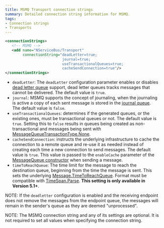 ```yaml
---
title: MSMQ Transport connection strings
summary: Detailed connection string information for MSMQ.
tags:
- Connection strings
- Transports
---
```


```xml
<connectionStrings>
   <!-- MSMQ -->
   <add name="NServiceBus/Transport"
        connectionString="deadLetter=true;
                          journal=true;
                          useTransactionalQueues=true;
                          cacheSendConnection=true"/>
</connectionStrings>
```

 * `deadLetter`: The `deadLetter` configuration parameter enables or disables [dead letter queue](https://msdn.microsoft.com/en-us/library/ms706227.aspx) support, dead letter queues tracks messages that cannot be delivered. The default value is `true`.
 * `journal`: MSMQ supports the concept of journaling, when the journaling is active a copy of each sent message is stored in the [journal queue](https://msdn.microsoft.com/en-us/library/ms702011.aspx). The default value is `false`.
 * `useTransactionalQueues`: determines if the generated queues, or the existing ones, must be transactional queues or not. The default value is `true`. Setting this to `false` results in queues being created as non-transactional and messages being sent with [MessageQueueTransactionType.None](https://msdn.microsoft.com/en-us/library/system.messaging.messagequeuetransactiontype).
 * `cacheSendConnection`: instructs the underlying infrastructure to cache the connection to a remote queue and re-use it as needed instead of creating each time a new connection to send messages. The default value is `true`. This value is passed to the `enableCache` parameter of the [MessageQueue constructor](https://msdn.microsoft.com/en-us/library/ms143856) when sending a message.
 * `timeToReachQueue`: The time limit for the message to reach the destination queue, beginning from the time the message is sent. This sets the underlying [Message.TimeToReachQueue](https://msdn.microsoft.com/en-us/library/system.messaging.message.timetoreachqueue). Format must be compatible with [TimeSpan.Parse](https://msdn.microsoft.com/en-us/library/se73z7b9). **This setting is only available in Version 5.1+**.

NOTE: If the `deadletter` configuration is enabled and the receiving endpoint does not remove the messages from the endpoint queue, the messages will remain in the sender's queue as they are deemed "unprocessed".

NOTE: The MSMQ connection string and any of its settings are optional. It is not required to set all values when specifying the connection string.
